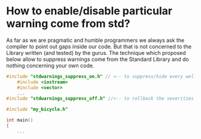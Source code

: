 # How to enable/disable particular warning come from std?
As far as we are pragmatic and humble programmers we always ask the compiler to point out gaps inside our code.
But that is not concerned to the Library written (and tested) by the gurus.
The technique which proposed below allow to suppress warnings come from the Standard Library and do nothing concerning your own code.

```cpp
#include "stdwarnings_suppress_on.h" // <-- to suppress/hide every well-known warning message comes from C++ std
	#include <iostream>
	#include <vector>
	...
#include "stdwarnings_suppress_off.h" //<-- to rollback the severities of the messages 

#include "my_bicycle.h"

int main()
{
	...
```